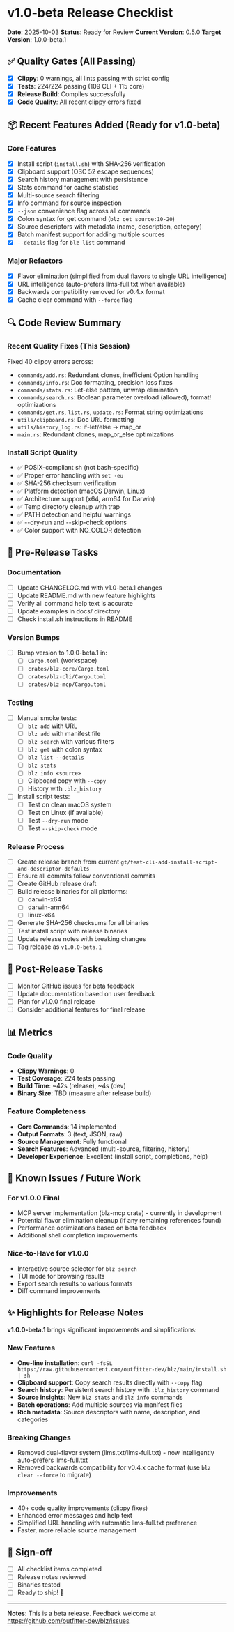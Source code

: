 # v1.0-beta Release Checklist

**Date**: 2025-10-03
**Status**: Ready for Review
**Current Version**: 0.5.0
**Target Version**: 1.0.0-beta.1

## ✅ Quality Gates (All Passing)

- [x] **Clippy**: 0 warnings, all lints passing with strict config
- [x] **Tests**: 224/224 passing (109 CLI + 115 core)
- [x] **Release Build**: Compiles successfully
- [x] **Code Quality**: All recent clippy errors fixed

## 📦 Recent Features Added (Ready for v1.0-beta)

### Core Features
- [x] Install script (`install.sh`) with SHA-256 verification
- [x] Clipboard support (OSC 52 escape sequences)
- [x] Search history management with persistence
- [x] Stats command for cache statistics
- [x] Multi-source search filtering
- [x] Info command for source inspection
- [x] `--json` convenience flag across all commands
- [x] Colon syntax for get command (`blz get source:10-20`)
- [x] Source descriptors with metadata (name, description, category)
- [x] Batch manifest support for adding multiple sources
- [x] `--details` flag for `blz list` command

### Major Refactors
- [x] Flavor elimination (simplified from dual flavors to single URL intelligence)
- [x] URL intelligence (auto-prefers llms-full.txt when available)
- [x] Backwards compatibility removed for v0.4.x format
- [x] Cache clear command with `--force` flag

## 🔍 Code Review Summary

### Recent Quality Fixes (This Session)
Fixed 40 clippy errors across:
- `commands/add.rs`: Redundant clones, inefficient Option handling
- `commands/info.rs`: Doc formatting, precision loss fixes
- `commands/stats.rs`: Let-else pattern, unwrap elimination
- `commands/search.rs`: Boolean parameter overload (allowed), format! optimizations
- `commands/get.rs`, `list.rs`, `update.rs`: Format string optimizations
- `utils/clipboard.rs`: Doc URL formatting
- `utils/history_log.rs`: if-let/else → map_or
- `main.rs`: Redundant clones, map_or_else optimizations

### Install Script Quality
- ✅ POSIX-compliant sh (not bash-specific)
- ✅ Proper error handling with `set -eu`
- ✅ SHA-256 checksum verification
- ✅ Platform detection (macOS Darwin, Linux)
- ✅ Architecture support (x64, arm64 for Darwin)
- ✅ Temp directory cleanup with trap
- ✅ PATH detection and helpful warnings
- ✅ --dry-run and --skip-check options
- ✅ Color support with NO_COLOR detection

## 🚨 Pre-Release Tasks

### Documentation
- [ ] Update CHANGELOG.md with v1.0-beta.1 changes
- [ ] Update README.md with new feature highlights
- [ ] Verify all command help text is accurate
- [ ] Update examples in docs/ directory
- [ ] Check install.sh instructions in README

### Version Bumps
- [ ] Bump version to 1.0.0-beta.1 in:
  - [ ] `Cargo.toml` (workspace)
  - [ ] `crates/blz-core/Cargo.toml`
  - [ ] `crates/blz-cli/Cargo.toml`
  - [ ] `crates/blz-mcp/Cargo.toml`

### Testing
- [ ] Manual smoke tests:
  - [ ] `blz add` with URL
  - [ ] `blz add` with manifest file
  - [ ] `blz search` with various filters
  - [ ] `blz get` with colon syntax
  - [ ] `blz list --details`
  - [ ] `blz stats`
  - [ ] `blz info <source>`
  - [ ] Clipboard copy with `--copy`
  - [ ] History with `.blz_history`
- [ ] Install script tests:
  - [ ] Test on clean macOS system
  - [ ] Test on Linux (if available)
  - [ ] Test `--dry-run` mode
  - [ ] Test `--skip-check` mode

### Release Process
- [ ] Create release branch from current `gt/feat-cli-add-install-script-and-descriptor-defaults`
- [ ] Ensure all commits follow conventional commits
- [ ] Create GitHub release draft
- [ ] Build release binaries for all platforms:
  - [ ] darwin-x64
  - [ ] darwin-arm64
  - [ ] linux-x64
- [ ] Generate SHA-256 checksums for all binaries
- [ ] Test install script with release binaries
- [ ] Update release notes with breaking changes
- [ ] Tag release as `v1.0.0-beta.1`

## 🎯 Post-Release Tasks

- [ ] Monitor GitHub issues for beta feedback
- [ ] Update documentation based on user feedback
- [ ] Plan for v1.0.0 final release
- [ ] Consider additional features for final release

## 📊 Metrics

### Code Quality
- **Clippy Warnings**: 0
- **Test Coverage**: 224 tests passing
- **Build Time**: ~42s (release), ~4s (dev)
- **Binary Size**: TBD (measure after release build)

### Feature Completeness
- **Core Commands**: 14 implemented
- **Output Formats**: 3 (text, JSON, raw)
- **Source Management**: Fully functional
- **Search Features**: Advanced (multi-source, filtering, history)
- **Developer Experience**: Excellent (install script, completions, help)

## 🔧 Known Issues / Future Work

### For v1.0.0 Final
- MCP server implementation (blz-mcp crate) - currently in development
- Potential flavor elimination cleanup (if any remaining references found)
- Performance optimizations based on beta feedback
- Additional shell completion improvements

### Nice-to-Have for v1.0.0
- Interactive source selector for `blz search`
- TUI mode for browsing results
- Export search results to various formats
- Diff command improvements

## ✨ Highlights for Release Notes

**v1.0.0-beta.1** brings significant improvements and simplifications:

### New Features
- **One-line installation**: `curl -fsSL https://raw.githubusercontent.com/outfitter-dev/blz/main/install.sh | sh`
- **Clipboard support**: Copy search results directly with `--copy` flag
- **Search history**: Persistent search history with `.blz_history` command
- **Source insights**: New `blz stats` and `blz info` commands
- **Batch operations**: Add multiple sources via manifest files
- **Rich metadata**: Source descriptors with name, description, and categories

### Breaking Changes
- Removed dual-flavor system (llms.txt/llms-full.txt) - now intelligently auto-prefers llms-full.txt
- Removed backwards compatibility for v0.4.x cache format (use `blz clear --force` to migrate)

### Improvements
- 40+ code quality improvements (clippy fixes)
- Enhanced error messages and help text
- Simplified URL handling with automatic llms-full.txt preference
- Faster, more reliable source management

## 🎉 Sign-off

- [ ] All checklist items completed
- [ ] Release notes reviewed
- [ ] Binaries tested
- [ ] Ready to ship! 🚀

---

**Notes**: This is a beta release. Feedback welcome at https://github.com/outfitter-dev/blz/issues
